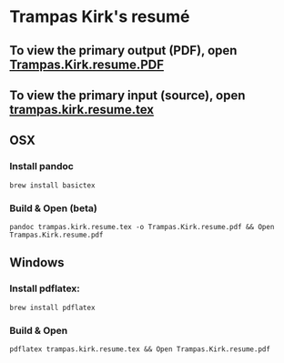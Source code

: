 # Trampas Kirk's resumé

## To view the primary output (PDF), open [Trampas.Kirk.resume.PDF](https://github.com/cynoclast/resume/blob/master/Trampas.Kirk.resume.pdf)

## To view the primary input (source), open [trampas.kirk.resume.tex](https://github.com/cynoclast/resume/blob/master/trampas.kirk.resume.tex)

## OSX

### Install pandoc

```brew install basictex```

### Build & Open (beta)

```pandoc trampas.kirk.resume.tex -o Trampas.Kirk.resume.pdf && Open Trampas.Kirk.resume.pdf```

## Windows 
### Install pdflatex: 

```brew install pdflatex```

### Build & Open

```pdflatex trampas.kirk.resume.tex && Open Trampas.Kirk.resume.pdf```


